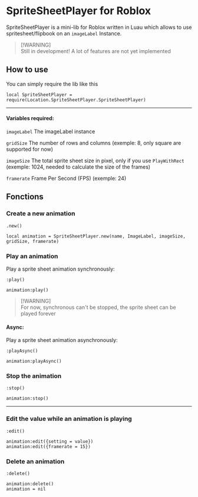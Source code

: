# SpriteSheetPlayer for Roblox
SpriteSheetPlayer is a mini-lib for Roblox written in Luau which allows to use spritesheet/flipbook on an ```imageLabel``` Instance.

> [!WARNING]\
> Still in development! A lot of features are not yet implemented

## How to use

You can simply require the lib like this
```luau
local SpriteSheetPlayer = require(Location.SpriteSheetPlayer.SpriteSheetPlayer)
```
---

#### Variables required:
```imageLabel``` The imageLabel instance

```gridSize``` The number of rows and columns (exemple: 8, only square are supported for now)

```imageSize``` The total sprite sheet size in pixel, only if you use ```PlayWithRect``` (exemple: 1024, needed to calculate the size of the frames)

```framerate``` Frame Per Second (FPS) (exemple: 24)

## Fonctions

### Create a new animation

```.new()```
```luau
local animation = SpriteSheetPlayer.new(name, ImageLabel, imageSize, gridSize, framerate)
```
### Play an animation
Play a sprite sheet animation synchronously:

```:play()```
<br>
```luau
animation:play()
```
> [!WARNING]\
> For now, synchronous can't be stopped, the sprite sheet can be played forever
#### Async:

Play a sprite sheet animation asynchronously:

```:playAsync()```
<br>
```luau
animation:playAsync()
```
### Stop the animation

```:stop()```
<br>
```luau
animation:stop()
```

---
### Edit the value while an animation is playing

```:edit()```
<br>
```luau
animation:edit({setting = value})
animation:edit({framerate = 15})
```

### Delete an animation

```:delete()```
<br>
```luau
animation:delete()
animation = nil
```
